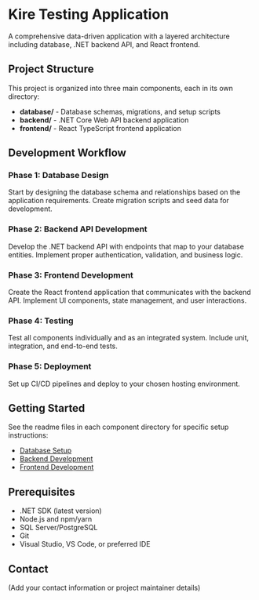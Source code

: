 # Kire Testing Application

A comprehensive data-driven application with a layered architecture including database, .NET backend API, and React frontend.

## Project Structure

This project is organized into three main components, each in its own directory:

- **database/** - Database schemas, migrations, and setup scripts
- **backend/** - .NET Core Web API backend application
- **frontend/** - React TypeScript frontend application

## Development Workflow

### Phase 1: Database Design
Start by designing the database schema and relationships based on the application requirements. Create migration scripts and seed data for development.

### Phase 2: Backend API Development
Develop the .NET backend API with endpoints that map to your database entities. Implement proper authentication, validation, and business logic.

### Phase 3: Frontend Development
Create the React frontend application that communicates with the backend API. Implement UI components, state management, and user interactions.

### Phase 4: Testing
Test all components individually and as an integrated system. Include unit, integration, and end-to-end tests.

### Phase 5: Deployment
Set up CI/CD pipelines and deploy to your chosen hosting environment.

## Getting Started

See the readme files in each component directory for specific setup instructions:

- [Database Setup](./database/readme.md)
- [Backend Development](./backend/readme.md)
- [Frontend Development](./frontend/readme.md)

## Prerequisites

- .NET SDK (latest version)
- Node.js and npm/yarn
- SQL Server/PostgreSQL
- Git
- Visual Studio, VS Code, or preferred IDE

## Contact

(Add your contact information or project maintainer details)